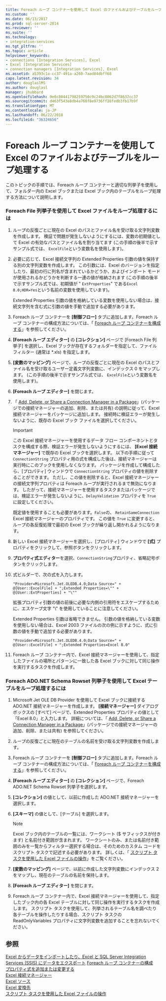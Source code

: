 ```yaml
---
title: Foreach ループ コンテナーを使用して Excel のファイルおよびテーブルをループ処理する | Microsoft Docs
ms.custom: ''
ms.date: 06/13/2017
ms.prod: sql-server-2014
ms.reviewer: ''
ms.suite: ''
ms.technology:
- integration-services
ms.tgt_pltfrm: ''
ms.topic: article
helpviewer_keywords:
- connections [Integration Services], Excel
- Excel [Integration Services]
- connection managers [Integration Services], Excel
ms.assetid: a5393c1a-cc37-491a-a260-7aad84dbff68
caps.latest.revision: 34
author: douglaslMS
ms.author: douglasl
manager: jhubbard
ms.openlocfilehash: 9e0c80441798259750c9c24bc8062d7f8637cc37
ms.sourcegitcommit: d463f543e8db4a768f8e9736ff28fedb3fb17b9f
ms.translationtype: MT
ms.contentlocale: ja-JP
ms.lasthandoff: 06/22/2018
ms.locfileid: "36324656"
---
```

# <a name="loop-through-excel-files-and-tables-by-using-a-foreach-loop-container"></a>Foreach ループ コンテナーを使用して Excel のファイルおよびテーブルをループ処理する
  このトピックの手順では、Foreach ループ コンテナーと適切な列挙子を使用して、フォルダー内の Excel ブックまたは Excel ブック内のテーブルをループ処理する方法について説明します。  
  
### <a name="to-loop-through-excel-files-by-using-the-foreach-file-enumerator"></a>Foreach File 列挙子を使用して Excel ファイルをループ処理するには  
  
1.  ループの反復ごとに現在の Excel のパスとファイル名を受け取る文字列変数を作成します。 検証で問題が発生しないようにするには、変数の初期値として Excel の有効なパスとファイル名を割り当てます (この手順の後半で示すサンプル式では、 `ExcelFile`という変数名を使用します)。  
  
2.  必要に応じて、Excel 接続文字列の Extended Properties 引数の値を保持する別の文字列変数を作成します。 この引数には、Excel のバージョンを指定したり、最初の行に列名が含まれているかどうか、およびインポート モードが使用されるかどうかを判断する一連の値が格納されます (この手順の後半で示すサンプル式では、初期値が " `ExtProperties`" である`Excel 8.0;HDR=Yes`という名前の変数を使用しています)。  
  
     Extended Properties 引数の値を格納している変数を使用しない場合は、接続文字列を含む式に引数の値を手動で追加する必要があります。  
  
3.  Foreach ループ コンテナーを **[制御フロー]** タブに追加します。Foreach ループ コンテナーの構成方法については、「 [Foreach ループ コンテナーを構成する](foreach-loop-container.md)」を参照してください。  
  
4.  **[Foreach ループ エディター]** の **[コレクション]** ページで [Foreach File 列挙子] を選択し、Excel ブックが存在するフォルダーを指定して、ファイル フィルター (通常は *.xls) を指定します。  
  
5.  **[変数のマッピング]** ページで、ループの反復ごとに現在の Excel のパスとファイル名を受け取るユーザー定義文字列変数に、インデックス 0 をマップします。 (この手順の後半で示すサンプル式では、 `ExcelFile`という変数名を使用します)。  
  
6.  **[Foreach ループ エディター]** を閉じます。  
  
7.  「 [Add, Delete, or Share a Connection Manager in a Package](../add-delete-or-share-a-connection-manager-in-a-package.md)」(パッケージでの接続マネージャーの追加、削除、または共有) の説明に従って、Excel 接続マネージャーをパッケージに追加します。 接続時に検証エラーが発生しないように、既存の Excel ブック ファイルを選択してください。  
  
    > [!IMPORTANT]  
    >  この Excel 接続マネージャーを使用するデータ フロー コンポーネントとタスクを構成する際、検証エラーが発生しないようにするには、 **[Excel 接続マネージャー]** で既存の Excel ブックを選択します。 以下の手順に従って `ConnectionString` プロパティ用の式を構成した後は、接続マネージャーは実行時にこのブックを使用しなくなります。 パッケージを作成して構成したら、[プロパティ] ウィンドウで `ConnectionString` プロパティの値を削除することができます。 ただし、この値を削除すると、Excel 接続マネージャーの接続文字列プロパティは Foreach ループが実行されるまで無効になります。 したがって、接続マネージャーを使用するタスクまたはパッケージでは、検証エラーが発生しないように、`DelayValidation` プロパティを `True` に設定してください。  
    >   
    >  既定値を使用することも必要があります。`False`の、 `RetainSameConnection` Excel 接続マネージャーのプロパティです。 この値を `True` に変更すると、ループの各反復処理で最初の Excel ブックが繰り返し開かれるようになります。  
  
8.  新しい Excel 接続マネージャーを選択し、[プロパティ] ウィンドウで **[式]** プロパティをクリックして、参照ボタンをクリックします。  
  
9. **プロパティ式エディター**を選択、`ConnectionString`プロパティ、省略記号ボタンをクリックします。  
  
10. 式ビルダーで、次の式を入力します。  
  
    ```  
    "Provider=Microsoft.Jet.OLEDB.4.0;Data Source=" +  @[User::ExcelFile] + ";Extended Properties=\"" + @[User::ExtProperties] + "\""  
    ```  
  
     拡張プロパティ引数の値の前後に必要な内側の引用符をエスケープするために、エスケープ文字 "\\" を使用していることに注意してください。  
  
     Extended Properties 引数は省略できません。 引数の値を格納している変数を使用しない場合は、Excel 2003 ファイルの次の例に示すように、式に引数の値を手動で追加する必要があります。  
  
    ```  
    "Provider=Microsoft.Jet.OLEDB.4.0;Data Source=" +  @[User::ExcelFile] + ";Extended Properties=Excel 8.0"  
    ```  
  
11. Foreach ループ コンテナー内で、Excel 接続マネージャーを使用して、指定したファイルの場所とパターンに一致した各 Excel ブックに対して同じ操作を実行するタスクを作成します。  
  
### <a name="to-loop-through-excel-tables-by-using-the-foreach-adonet-schema-rowset-enumerator"></a>Foreach ADO.NET Schema Rowset 列挙子を使用して Excel テーブルをループ処理するには  
  
1.  Microsoft Jet OLE DB Provider を使用して Excel ブックに接続する ADO.NET 接続マネージャーを作成します。 **[接続マネージャー]** ダイアログ ボックスの [すべて] ページで、Extended Properties プロパティの値として「Excel 8.0」と入力します。 詳細については、「 [Add, Delete, or Share a Connection Manager in a Package](../add-delete-or-share-a-connection-manager-in-a-package.md)」(パッケージでの接続マネージャーの追加、削除、または共有) を参照してください。  
  
2.  ループの反復ごとに現在のテーブルの名前を受け取る文字列変数を作成します。  
  
3.  Foreach ループ コンテナーを **[制御フロー]** タブに追加します。Foreach ループ コンテナーの構成方法については、「 [Foreach ループ コンテナーを構成する](foreach-loop-container.md)」を参照してください。  
  
4.  **[Foreach ループ エディター]** の **[コレクション]** ページで、Foreach ADO.NET Schema Rowset 列挙子を選択します。  
  
5.  **[コレクション]** の値として、以前に作成した ADO.NET 接続マネージャーを選択します。  
  
6.  **[スキーマ]** の値として、[テーブル] を選択します。  
  
    > [!NOTE]  
    >  Excel ブック内のテーブルの一覧には、ワークシート ($ サフィックスが付きます) と名前付き範囲が含まれます。 ワークシートのみ、または名前付き範囲のみを一覧からフィルター選択する場合は、そのためのカスタム コードをスクリプト タスクで記述する必要があります。 詳しくは、「 [スクリプト タスクを使用した Excel ファイルの操作](script-task.md)」をご覧ください。  
  
7.  **[変数のマッピング]** ページで、以前に作成した文字列変数にインデックス 2 をマップし、現在のテーブルの名前を保持します。  
  
8.  **[Foreach ループ エディター]** を閉じます。  
  
9. Foreach ループ コンテナー内で、Excel 接続マネージャーを使用して、指定したブック内の各 Excel テーブルに対して同じ操作を実行するタスクを作成します。 スクリプト タスクを使用して、列挙されるテーブル名を調べたり各テーブルを操作したりする場合、スクリプト タスクの ReadOnlyVariables プロパティに文字列変数を追加することを忘れないでください。  
  
## <a name="see-also"></a>参照  
 [Excel からデータをインポートしたり、Excel と SQL Server Integration Services (SSIS) にデータをエクスポート](../load-data-to-from-excel-with-ssis.md) [Foreach ループ コンテナーの構成](foreach-loop-container.md)   
 [プロパティ式を追加または変更する](../expressions/add-or-change-a-property-expression.md)   
 [Excel 接続マネージャー](../connection-manager/excel-connection-manager.md)   
 [Excel ソース](../data-flow/excel-source.md)   
 [Excel 変換先](../data-flow/excel-destination.md)   
 [スクリプト タスクを使用した Excel ファイルの操作](script-task.md)  
  
  